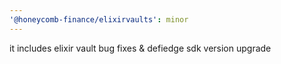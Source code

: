 ```yaml
---
'@honeycomb-finance/elixirvaults': minor
---
```


it includes elixir vault bug fixes & defiedge sdk version upgrade
